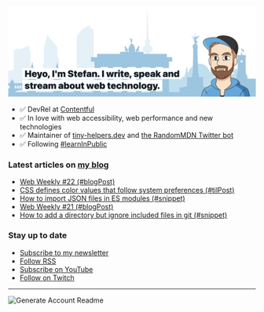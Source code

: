 <img alt="Heyo, I'm Stefan. I write and speak about web technology." src="https://raw.githubusercontent.com/stefanjudis/stefanjudis/main/screenshot.png">

- ✅ DevRel at [Contentful](https://www.contentful.com)
- ✅ In love with web accessibility, web performance and new technologies
- ✅ Maintainer of [tiny-helpers.dev](https://tiny-helpers.dev) and [the RandomMDN Twitter bot](https://twitter.com/randomMDN)
- ✅ Following [#learnInPublic](https://www.stefanjudis.com/today-i-learned/)
### Latest articles on [my blog](https://www.stefanjudis.com)

<!-- BLOG-POST-LIST:START -->
- [Web Weekly #22 (#blogPost)](https://www.stefanjudis.com/blog/web-weekly-22/)
- [CSS defines color values that follow system preferences (#tilPost)](https://www.stefanjudis.com/today-i-learned/css-defines-color-values-that-follow-system-preferences/)
- [How to import JSON files in ES modules (#snippet)](https://www.stefanjudis.com/snippets/how-to-import-json-files-in-es-modules/)
- [Web Weekly #21 (#blogPost)](https://www.stefanjudis.com/blog/web-weekly-21/)
- [How to add a directory but ignore included files in git (#snippet)](https://www.stefanjudis.com/snippets/how-to-add-a-directory-but-ignore-included-files-in-git/)
<!-- BLOG-POST-LIST:END -->

### Stay up to date

- [Subscribe to my newsletter](https://www.stefanjudis.com/newsletter/)
- [Follow RSS](https://www.stefanjudis.com/feeds/)
- [Subscribe on YouTube](https://youtube.com/c/stefanjudis)
- [Follow on Twitch](https://www.twitch.tv/stefanjudis)

---

![Generate Account Readme](https://github.com/stefanjudis/stefanjudis/workflows/Generate%20Account%20Readme/badge.svg)
